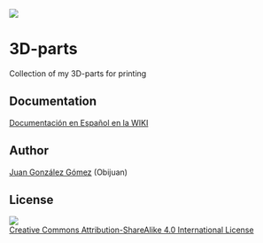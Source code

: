 ![](https://github.com/Obijuan/3D-parts/raw/master/wiki/Pendrive-holder-1-r1.jpg)

# 3D-parts

Collection of my 3D-parts for printing

## Documentation

[Documentación en Español en la WIKI](https://github.com/Obijuan/3D-parts/wiki)

## Author

[Juan González Gómez](https://github.com/Obijuan) (Obijuan)

## License

![](https://github.com/Obijuan/3D-parts/raw/master/wiki/attribution-share-alike-creative-commons-license.png)  
[Creative Commons Attribution-ShareAlike 4.0 International License](http://creativecommons.org/licenses/by-sa/4.0/)


